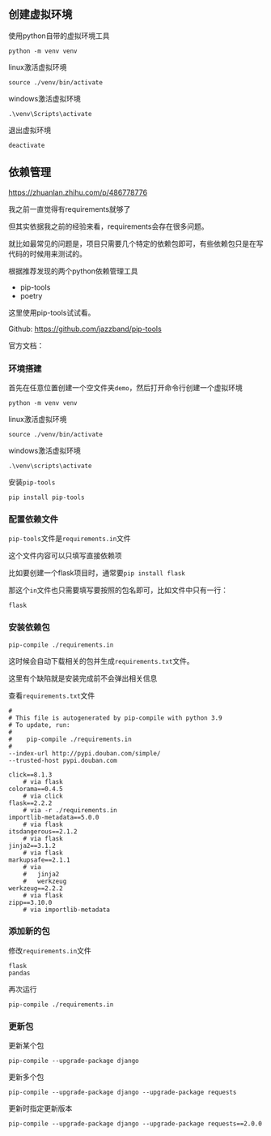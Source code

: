 ## 创建虚拟环境

使用python自带的虚拟环境工具

```
python -m venv venv
```

linux激活虚拟环境

```
source ./venv/bin/activate	
```

windows激活虚拟环境

```
.\venv\Scripts\activate
```



退出虚拟环境

```
deactivate
```

## 依赖管理

https://zhuanlan.zhihu.com/p/486778776



我之前一直觉得有requirements就够了

但其实依据我之前的经验来看，requirements会存在很多问题。

就比如最常见的问题是，项目只需要几个特定的依赖包即可，有些依赖包只是在写代码的时候用来测试的。

根据推荐发现的两个python依赖管理工具

- pip-tools 
- poetry

这里使用pip-tools试试看。

Github: https://github.com/jazzband/pip-tools

官方文档：

### 环境搭建

首先在任意位置创建一个空文件夹`demo`，然后打开命令行创建一个虚拟环境

```
python -m venv venv
```

linux激活虚拟环境

```
source ./venv/bin/activate
```

windows激活虚拟环境

```
.\venv\scripts\activate
```



安装`pip-tools`

```
pip install pip-tools
```

### 配置依赖文件

`pip-tools`文件是`requirements.in`文件

这个文件内容可以只填写直接依赖项

比如要创建一个flask项目时，通常要`pip install flask`

那这个`in`文件也只需要填写要按照的包名即可，比如文件中只有一行：

```
flask
```

### 安装依赖包

```
pip-compile ./requirements.in
```

这时候会自动下载相关的包并生成`requirements.txt`文件。

这里有个缺陷就是安装完成前不会弹出相关信息

查看`requirements.txt`文件

```
#
# This file is autogenerated by pip-compile with python 3.9
# To update, run:
#
#    pip-compile ./requirements.in
#
--index-url http://pypi.douban.com/simple/
--trusted-host pypi.douban.com

click==8.1.3
    # via flask
colorama==0.4.5
    # via click
flask==2.2.2
    # via -r ./requirements.in
importlib-metadata==5.0.0
    # via flask
itsdangerous==2.1.2
    # via flask
jinja2==3.1.2
    # via flask
markupsafe==2.1.1
    # via
    #   jinja2
    #   werkzeug
werkzeug==2.2.2
    # via flask
zipp==3.10.0
    # via importlib-metadata

```

### 添加新的包

修改`requirements.in`文件

```
flask
pandas
```

再次运行

```
pip-compile ./requirements.in
```



### 更新包

更新某个包

```
pip-compile --upgrade-package django
```

更新多个包

```
pip-compile --upgrade-package django --upgrade-package requests
```

更新时指定更新版本

```
pip-compile --upgrade-package django --upgrade-package requests==2.0.0
```

